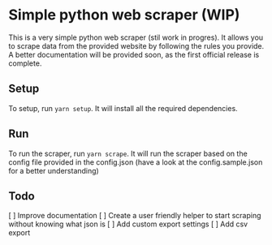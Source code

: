 # Simple python web scraper (WIP)

This is a very simple python web scraper (stil work in progres). It allows you to scrape data from the provided website by following the rules you provide.
A better documentation will be provided soon, as the first official release is complete.

## Setup

To setup, run `yarn setup`. It will install all the required dependencies.

## Run

To run the scraper, run `yarn scrape`. It will run the scraper based on the config file provided in the config.json (have a look at the config.sample.json for a better understanding)

## Todo

[ ] Improve documentation
[ ] Create a user friendly helper to start scraping without knowing what json is
[ ] Add custom export settings
[ ] Add csv export
